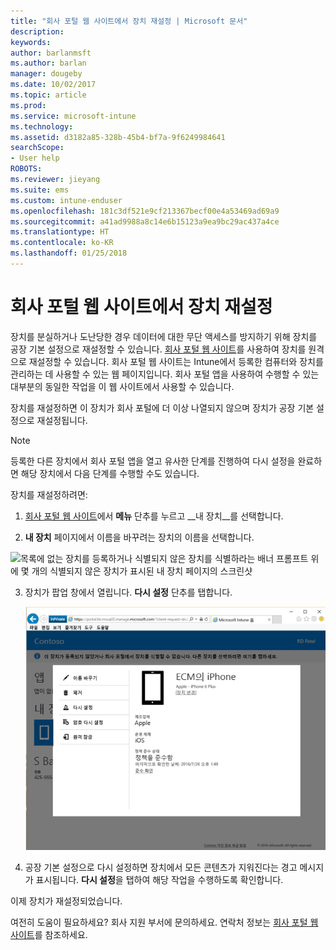 ```yaml
---
title: "회사 포털 웹 사이트에서 장치 재설정 | Microsoft 문서"
description: 
keywords: 
author: barlanmsft
ms.author: barlan
manager: dougeby
ms.date: 10/02/2017
ms.topic: article
ms.prod: 
ms.service: microsoft-intune
ms.technology: 
ms.assetid: d3182a85-328b-45b4-bf7a-9f6249984641
searchScope:
- User help
ROBOTS: 
ms.reviewer: jieyang
ms.suite: ems
ms.custom: intune-enduser
ms.openlocfilehash: 181c3df521e9cf213367becf00e4a53469ad69a9
ms.sourcegitcommit: a41ad9988a8c14e6b15123a9ea9bc29ac437a4ce
ms.translationtype: HT
ms.contentlocale: ko-KR
ms.lasthandoff: 01/25/2018
---
```

# <a name="reset-your-device-from-the-company-portal-website"></a>회사 포털 웹 사이트에서 장치 재설정

장치를 분실하거나 도난당한 경우 데이터에 대한 무단 액세스를 방지하기 위해 장치를 공장 기본 설정으로 재설정할 수 있습니다. [회사 포털 웹 사이트](https://portal.manage.microsoft.com#HelpDeskDialog)를 사용하여 장치를 원격으로 재설정할 수 있습니다. 회사 포털 웹 사이트는 Intune에서 등록한 컴퓨터와 장치를 관리하는 데 사용할 수 있는 웹 페이지입니다. 회사 포털 앱을 사용하여 수행할 수 있는 대부분의 동일한 작업을 이 웹 사이트에서 사용할 수 있습니다.

장치를 재설정하면 이 장치가 회사 포털에 더 이상 나열되지 않으며 장치가 공장 기본 설정으로 재설정됩니다.

> [!Note]
> 등록한 다른 장치에서 회사 포털 앱을 열고 유사한 단계를 진행하여 다시 설정을 완료하면 해당 장치에서 다음 단계를 수행할 수도 있습니다. 

장치를 재설정하려면:

1.  [회사 포털 웹 사이트](https://portal.manage.microsoft.com#HelpDeskDialog)에서 __메뉴__ 단추를 누르고 __내 장치__를 선택합니다.

2. __내 장치__ 페이지에서 이름을 바꾸려는 장치의 이름을 선택합니다.

  ![목록에 없는 장치를 등록하거나 식별되지 않은 장치를 식별하라는 배너 프롬프트 위에 몇 개의 식별되지 않은 장치가 표시된 내 장치 페이지의 스크린샷](./media/macOS_enroll_002_tap_here_banner.png)

3.  장치가 팝업 창에서 열립니다. **다시 설정** 단추를 탭합니다.

    ![이름 바꾸기, 제거, 장치 다시 설정, 암호 다시 설정, 원격 잠금 등 회사 포털 웹 사이트에서 선택한 장치에 대한 모든 옵션 ](./media/iwp-screen-with-all-options.png)

4.  공장 기본 설정으로 다시 설정하면 장치에서 모든 콘텐츠가 지워진다는 경고 메시지가 표시됩니다. **다시 설정**을 탭하여 해당 작업을 수행하도록 확인합니다.

이제 장치가 재설정되었습니다.

여전히 도움이 필요하세요? 회사 지원 부서에 문의하세요. 연락처 정보는 [회사 포털 웹 사이트](https://portal.manage.microsoft.com#HelpDeskDialog)를 참조하세요.
